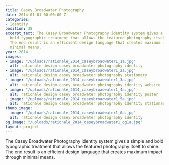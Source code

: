 ```yaml
---
title: Casey Broadwater Photography
date: 2014-01-01 00:00:00 Z
categories:
- Identity
position: 38
excerpt_text: The Casey Broadwater Photography identity system gives a simple and
  bold typographic treatment that allows the featured photography itself to shine.
  The end result is an efficient design language that creates maximum impact through
  minimal means.
year: 2014
images:
- image: "/uploads/rationale_2014_caseybroadwater1_1a.jpg"
  alt: rationale design casey broadwater photography identity
- image: "/uploads/rationale_2014_caseybroadwater1_2a.jpg"
  alt: rationale design casey broadwater photography stationary
- image: "/uploads/rationale_2014_caseybroadwater1_3a.jpg"
  alt: rationale design casey broadwater photography identity website
- image: "/uploads/rationale_2014_caseybroadwater1_4a.jpg"
  alt: rationale design casey broadwater photography identity poster
- image: "/uploads/rationale_2014_caseybroadwater1_5a.jpg"
  alt: rationale design casey broadwater photography identity stationary
thumb_image:
  image: "/uploads/rationale_2014_caseybroadwater1_0a.jpg"
  alt: rationale design casey broadwater photography identity
og_image: "/uploads/rationale_2014_caseybroadwater1_og1a.jpg"
layout: project
---
```


The Casey Broadwater Photography identity system gives a simple and bold typographic treatment that allows the featured photography itself to shine. The end result is an efficient design language that creates maximum impact through minimal means.

